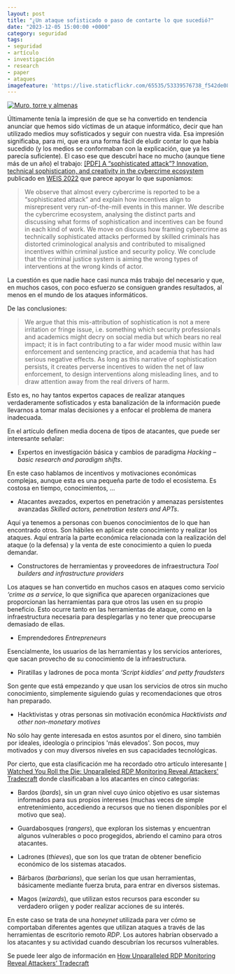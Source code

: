 ```yaml
---
layout: post
title: "¿Un ataque sofisticado o paso de contarte lo que sucedió?"
date: "2023-12-05 15:00:00 +0000"
category: seguridad
tags:
- seguridad
- artículo
- investigación
- research
- paper
- ataques
imagefeature: 'https://live.staticflickr.com/65535/53339576738_f542de08ed.jpg'
---
```

<a href="https://www.flickr.com/photos/fernand0/53339576738/in/datetaken/" title="Muro, torre y almenas"><img src="https://live.staticflickr.com/65535/53339576738_f542de08ed.jpg" alt="Muro, torre y almenas" class="img-responsive img-centered"></a>

Últimamente tenía la impresión de que se ha convertido en tendencia anunciar que hemos sido víctimas de un ataque informático, decir que han utilizado medios muy sofisticados y seguir con nuestra vida.
Esa impresión significaba, para mi, que era una forma fácil de eludir contar lo que había sucedido (y los medios se conformaban con la explicación, que ya les parecía suficiente). 
El caso ese que descubrí hace no mucho (aunque tiene más de un año) el trabajo: [[PDF] A “sophisticated attack”? Innovation, technical sophistication, and
creativity in the cybercrime ecosystem](https://weis2022.econinfosec.org/wp-content/uploads/sites/10/2022/06/weis22-collier.pdf) publicado en [WEIS 2022](https://weis2022.econinfosec.org/) que parece apoyar lo que suponíamos:

> We observe that almost every cybercrime is reported to be a “sophisticated attack” and explain how incentives align to misrepresent very run-of-the-mill events in this manner. We describe the cybercrime ecosystem, analysing the distinct parts and discussing what forms of sophistication and incentives can be found in each kind of work. We move on discuss how framing cybercrime as technically sophisticated attacks performed by skilled criminals has distorted criminological analysis and contributed to misaligned incentives within criminal justice and security policy. We conclude that the criminal justice system is aiming the wrong types of interventions at the wrong kinds of actor.

La cuestión es que nadie hace casi nunca más trabajo del necesario y que, en muchos casos, con poco esfuerzo se consiguen grandes resultados, al menos en el mundo de los ataques informáticos.

De las conclusiones:

> We argue that this mis-attribution of sophistication is not a mere irritation or fringe issue, i.e. something which security professionals and academics might decry on social media but which bears no real impact; it is in fact contributing to a far wider mood music within law enforcement and sentencing practice, and academia that has had serious negative effects. As long as this narrative of sophistication persists, it creates perverse incentives to widen the net of law enforcement, to design interventions along misleading lines, and to draw attention away from the real drivers of harm.

Esto es, no hay tantos expertos capaces de realizar atanques verdaderamente sofisticados y esta banalización de la información puede llevarnos a tomar malas decisiones y a enfocar el problema de manera inadecuada.

En el artículo definen media docena de tipos de atacantes, que puede ser interesante señalar:

* Expertos en investigación básica y cambios de paradigma *Hacking – basic research and paradigm shifts*.

En este caso hablamos de incentivos y motivaciones económicas complejas, aunque esta es una pequeña parte de todo el ecosistema.
Es costosa en tiempo, conocimientos, ...

* Atacantes avezados, expertos en penetración y amenazas persistentes avanzadas *Skilled actors, penetration testers and APTs*.

Aquí ya tenemos a personas con buenos conocimientos de lo que han encontrado otros. Son hábiles en aplicar este conocimiento y realizar los ataques. Aquí entraría la parte económica relacionada con la realización del ataque (o la defensa) y la venta de este conocimiento a quien lo pueda demandar.

* Constructores de herramientas y proveedores de infraestructura *Tool builders and infrastructure providers*

Los ataques se han convertido en muchos casos en ataques como servicio *‘crime as a service*, lo que significa que aparecen organizaciones que proporcionan las herramientas para que otros las usen en su propio beneficio. Esto ocurre tanto en las herramientas de ataque, como en la infraestructura necesaria para desplegarlas y no tener que preocuparse demasiado de ellas.

* Emprendedores *Entrepreneurs*

Esencialmente, los usuarios de las herramientas y los servicios anteriores, que sacan provecho de su conocimiento de la infraestructura.

* Piratillas y ladrones de poca monta *‘Script kiddies’ and petty fraudsters*

Son gente que está empezando y que usan los servicios de otros sin mucho conocimiento, simplemente siguiendo guías y recomendaciones que otros han preparado.

* Hacktivistas y otras personas sin motivación económica *Hacktivists and other non-monetary motives*

No sólo hay gente interesada en estos asuntos por el dinero, sino también por ideales, ideología o principios 'más elevados'. Son pocos, muy motivados y con muy diversos niveles en sus capacidades tecnológicas.

Por cierto, que esta clasificación me ha recordado otro artículo interesante [I Watched You Roll the Die: Unparalleled RDP Monitoring Reveal Attackers' Tradecraft](https://www.blackhat.com/us-23/briefings/schedule/index.html#i-watched-you-roll-the-die-unparalleled-rdp-monitoring-reveal-attackers-tradecraft-33110) donde clasificaban a los atacantes en cinco categorias: 

* Bardos (*bards*), sin un gran nivel cuyo único objetivo es usar sistemas informados para sus propios intereses (muchas veces de simple entretenimiento, accediendo a recursos que no tienen disponibles por el motivo que sea).

* Guardabosques (*rangers*), que exploran los sistemas y encuentran algunos vulnerables o poco progegidos, abriendo el camino para otros atacantes.

* Ladrones (*thieves*), que son los que tratan de obtener beneficio económico de los sistemas atacados.

* Bárbaros (*barbarians*), que serían los que usan herramientas, básicamente mediante fuerza bruta, para entrar en diversos sistemas.

* Magos (*wizards*), que  utilizan estos recursos para esconder su verdadero oriigen y poder realizar acciones de su interés.

En este caso se trata de una *honeynet* utilizada para ver cómo se comportaban diferentes agentes que utilizan ataques a través de las herramientas de escritorio remoto *RDP*. Los autores habrían observado a los atacantes y su actividad cuando descubrían los recursos vulnerables.

Se puede leer algo de información en [How Unparalleled RDP Monitoring Reveal Attackers’ Tradecraft](https://www.gosecure.net/blog/2023/08/09/how-unparalleled-rdp-monitoring-reveal-attackers-tradecraft/)
